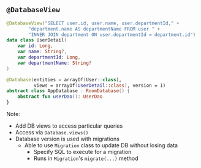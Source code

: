## `@DatabaseView`

```kotlin
@DatabaseView("SELECT user.id, user.name, user.departmentId," +
        "department.name AS departmentName FROM user " +
        "INNER JOIN department ON user.departmentId = department.id")
data class UserDetail(
    var id: Long,
    var name: String?,
    var departmentId: Long,
    var departmentName: String?
)
```

```kotlin
@Database(entities = arrayOf(User::class),
          views = arrayOf(UserDetail::class), version = 1)
abstract class AppDatabase : RoomDatabase() {
    abstract fun userDao(): UserDao
}
```

Note:
+ Add DB views to access particular queries
+ Access via `Database.views()`
+ Database version is used with migrations
    + Able to use `Migration` class to update DB without losing data
        + Specify SQL to execute for a migration
        + Runs in `Migration`'s `migrate(...)` method